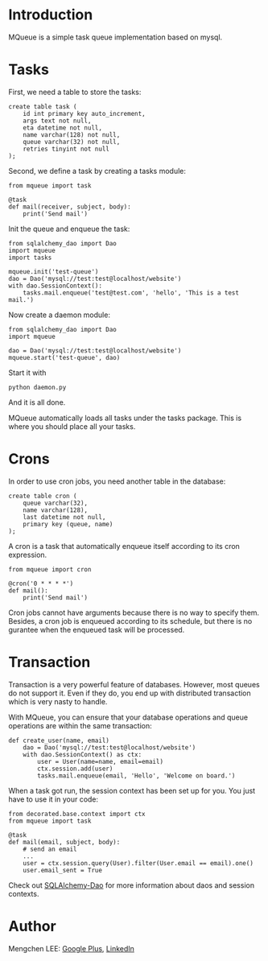 Introduction
============

MQueue is a simple task queue implementation based on mysql.

Tasks
=====

First, we need a table to store the tasks:

	create table task (
		id int primary key auto_increment,
		args text not null,
		eta datetime not null,
		name varchar(128) not null,
		queue varchar(32) not null,
		retries tinyint not null
	);
	
Second, we define a task by creating a tasks module:

	from mqueue import task
	
	@task
	def mail(receiver, subject, body):
	    print('Send mail')
	    
Init the queue and enqueue the task:

	from sqlalchemy_dao import Dao
	import mqueue
	import tasks
	
    mqueue.init('test-queue')
	dao = Dao('mysql://test:test@localhost/website')
	with dao.SessionContext():
	    tasks.mail.enqueue('test@test.com', 'hello', 'This is a test mail.')

Now create a daemon module:

	from sqlalchemy_dao import Dao
	import mqueue
	
	dao = Dao('mysql://test:test@localhost/website')
    mqueue.start('test-queue', dao)
    
Start it with

	python daemon.py
	
And it is all done.

MQueue automatically loads all tasks under the tasks package.
This is where you should place all your tasks.

Crons
=====

In order to use cron jobs, you need another table in the database:

	create table cron (
		queue varchar(32),
		name varchar(128),
		last datetime not null,
		primary key (queue, name)
	);

A cron is a task that automatically enqueue itself according to its cron expression.

	from mqueue import cron
	
	@cron('0 * * * *')
	def mail():
	    print('Send mail')
	    
Cron jobs cannot have arguments because there is no way to specify them.
Besides, a cron job is enqueued according to its schedule,
but there is no gurantee when the enqueued task will be processed.

Transaction
===========

Transaction is a very powerful feature of databases.
However, most queues do not support it.
Even if they do, you end up with distributed transaction which is very nasty to handle.

With MQueue, you can ensure that your database operations and queue operations are within the same transaction:

	def create_user(name, email)
	    dao = Dao('mysql://test:test@localhost/website')
	    with dao.SessionContext() as ctx:
	        user = User(name=name, email=email)
	        ctx.session.add(user)
	        tasks.mail.enqueue(email, 'Hello', 'Welcome on board.')
	        
When a task got run, the session context has been set up for you.
You just have to use it in your code:

	from decorated.base.context import ctx
	from mqueue import task
	
	@task
	def mail(email, subject, body):
	    # send an email
	    ...
	    user = ctx.session.query(User).filter(User.email == email).one()
	    user.email_sent = True
	    
Check out <a href="https://github.com/CooledCoffee/sqlalchemy-dao" target="_blank">SQLAlchemy-Dao</a>
for more information about daos and session contexts.

Author
======

Mengchen LEE: <a href="https://plus.google.com/117704742936410336204" target="_blank">Google Plus</a>, <a href="https://cn.linkedin.com/pub/mengchen-lee/30/8/23a" target="_blank">LinkedIn</a>
